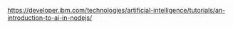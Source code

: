 https://developer.ibm.com/technologies/artificial-intelligence/tutorials/an-introduction-to-ai-in-nodejs/